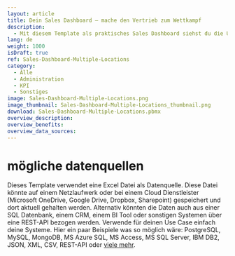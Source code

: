 ```yaml
---
layout: article
title: Dein Sales Dashboard – mache den Vertrieb zum Wettkampf
description: 
  - Mit diesem Template als praktisches Sales Dashboard siehst du die Umsätze verschiedener Firmenstandorte im direkten Vergleich. Dank der verständlichen Visualisierung der Umsätze der jeweiligen Standorte im Soll-Ist-Vergleich, sehen deine Vertriebsmitarbeiter, wo sie gerade stehen und wo sie stehen sollten, wodurch ihr Ehrgeiz geweckt und der Wettbewerb angekurbelt wird. Als Datenbasis dient hier eine einfache Excel Tabelle, die die täglichen Umsätze der drei Standorte beinhaltet, aber auch ein CRM oder Vertriebstool könnte hier angebunden werden. Dieses Template ist außerdem ein schönes Beispiel dafür, wie man solche Daten mit Dataflows für seine Zwecke auswertet und nutzbar macht. Jetzt herunterladen und den Vertrieb ankurbeln!
lang: de
weight: 1000
isDraft: true
ref: Sales-Dashboard-Multiple-Locations
category:
  - Alle
  - Administration
  - KPI
  - Sonstiges
image: Sales-Dashboard-Multiple-Locations.png
image_thumbnail: Sales-Dashboard-Multiple-Locations_thumbnail.png
download: Sales-Dashboard-Multiple-Locations.pbmx
overview_description:
overview_benefits:
overview_data_sources:
---
```

# mögliche datenquellen
Dieses Template verwendet eine Excel Datei als Datenquelle. Diese Datei könnte auf einem Netzlaufwerk oder bei einem Cloud Dienstleister (Microsoft OneDrive, Google Drive, Dropbox, Sharepoint) gespeichert und dort aktuell gehalten werden. Alternativ könnten die Daten auch aus einer SQL Datenbank, einem CRM, einem BI Tool oder sonstigen Systemen über eine REST-API bezogen werden. Verwende für deinen Use Case einfach deine Systeme. Hier ein paar Beispiele was so möglich wäre: PostgreSQL, MySQL, MongoDB, MS Azure SQL, MS Access, MS SQL Server, IBM DB2, JSON, XML, CSV, REST-API oder [viele mehr](https://peakboard.com/schnittstellen/).
